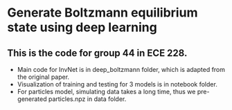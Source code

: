 # Generate Boltzmann equilibrium state using deep learning

## This is the code for group 44 in ECE 228.
- Main code for InvNet is in deep_boltzmann folder, which is adapted from the original paper.
- Visualization of training and testing for 3 models is in notebook folder.
- For particles model, simulating data takes a long time, thus we pre-generated particles.npz in data folder.


